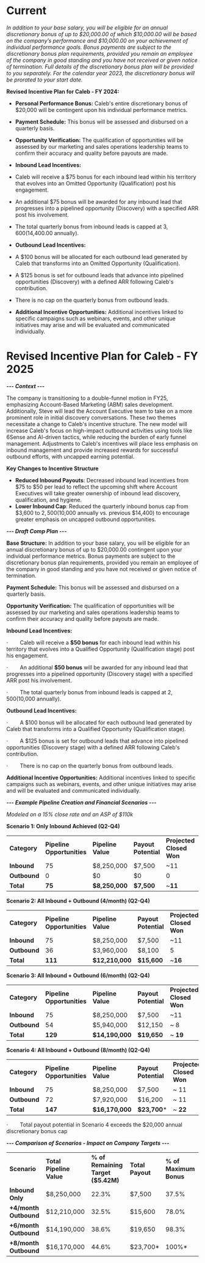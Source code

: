 
# Current

_In addition to your base salary, you will be eligible for an annual discretionary bonus of up to $20,000.00 of which $10,000.00 will be based on the company’s performance and $10,000.00 on your achievement of individual performance goals. Bonus payments are subject to the discretionary bonus plan requirements, provided you remain an employee of the company in good standing and you have not received or given notice of termination. Full details of the discretionary bonus plan will be provided to you separately. For the calendar year 2023, the discretionary bonus will be pro­rated to your start date._

**Revised Incentive Plan for Caleb - FY 2024:**

- **Personal Performance Bonus:** Caleb's entire discretionary bonus of $20,000 will be contingent upon his individual performance metrics.
- **Payment Schedule:** This bonus will be assessed and disbursed on a quarterly basis.
- **Opportunity Verification:** The qualification of opportunities will be assessed by our marketing and sales operations leadership teams to confirm their accuracy and quality before payouts are made.
- **Inbound Lead Incentives:**

- Caleb will receive a $75 bonus for each inbound lead within his territory that evolves into an Omitted Opportunity (Qualification) post his engagement.
- An additional $75 bonus will be awarded for any inbound lead that progresses into a pipelined opportunity (Discovery) with a specified ARR post his involvement.
- The total quarterly bonus from inbound leads is capped at $3,600 ($14,400.00 annually).

- **Outbound Lead Incentives:**

- A $100 bonus will be allocated for each outbound lead generated by Caleb that transforms into an Omitted Opportunity (Qualification).
- A $125 bonus is set for outbound leads that advance into pipelined opportunities (Discovery) with a defined ARR following Caleb's contribution.
- There is no cap on the quarterly bonus from outbound leads.

- **Additional Incentive Opportunities:** Additional incentives linked to specific campaigns such as webinars, events, and other unique initiatives may arise and will be evaluated and communicated individually.

# Revised Incentive Plan for Caleb - FY 2025

 **--- _Context_ ---**

The company is transitioning to a double-funnel motion in FY25, emphasizing Account-Based Marketing (ABM) sales development. Additionally, Steve will lead the Account Executive team to take on a more prominent role in initial discovery conversations. These two themes necessitate a change to Caleb's incentive structure. The new model will increase Caleb's focus on high-impact outbound activities using tools like 6Sense and AI-driven tactics, while reducing the burden of early funnel management. Adjustments to Caleb's incentives will place less emphasis on inbound management and provide increased rewards for successful outbound efforts, with uncapped earning potential.          

**Key Changes to Incentive Structure**

- **Reduced Inbound Payouts**: Decreased inbound lead incentives from $75 to $50 per lead to reflect the upcoming shift where Account Executives will take greater ownership of inbound lead discovery, qualification, and hygiene.
- **Lower Inbound Cap**: Reduced the quarterly inbound bonus cap from $3,600 to $2,500 ($10,000 annually vs. previous $14,400) to encourage greater emphasis on uncapped outbound opportunities.

**_--- Draft Comp Plan ---_**

**Base Structure:** In addition to your base salary, you will be eligible for an annual discretionary bonus of up to $20,000.00 contingent upon your individual performance metrics. Bonus payments are subject to the discretionary bonus plan requirements, provided you remain an employee of the company in good standing and you have not received or given notice of termination.

**Payment Schedule:** This bonus will be assessed and disbursed on a quarterly basis.

**Opportunity Verification:** The qualification of opportunities will be assessed by our marketing and sales operations leadership teams to confirm their accuracy and quality before payouts are made.

**Inbound Lead Incentives:**

·        Caleb will receive a **$50 bonus** for each inbound lead within his territory that evolves into a Qualified Opportunity (Qualification stage) post his engagement.

·        An additional **$50 bonus** will be awarded for any inbound lead that progresses into a pipelined opportunity (Discovery stage) with a specified ARR post his involvement.

·        The total quarterly bonus from inbound leads is capped at $2,500 ($10,000 annually).

**Outbound Lead Incentives:**

·        A $100 bonus will be allocated for each outbound lead generated by Caleb that transforms into a Qualified Opportunity (Qualification stage).

·        A $125 bonus is set for outbound leads that advance into pipelined opportunities (Discovery stage) with a defined ARR following Caleb's contribution.

·        There is no cap on the quarterly bonus from outbound leads.

**Additional Incentive Opportunities:** Additional incentives linked to specific campaigns such as webinars, events, and other unique initiatives may arise and will be evaluated and communicated individually.

**--- _Example Pipeline Creation and Financial Scenarios ­­_---**

_Modeled on a 15% close rate and an ASP of $110k_

**Scenario 1: Only Inbound Achieved (Q2-Q4)**

|   |   |   |   |   |   |
|---|---|---|---|---|---|
|**Category**|**Pipeline Opportunities**|**Pipeline Value**|**Payout Potential**|**Projected Closed Won**|**Projected Revenue**|
|**Inbound**|75|$8,250,000|$7,500|~11|$1,210,000|
|**Outbound**|0|$0|$0|0|$0|
|**Total**|**75**|**$8,250,000**|**$7,500**|~**11**|**$1,210,000**|

**Scenario 2: All Inbound + Outbound (4/month) (Q2-Q4)**

|   |   |   |   |   |   |
|---|---|---|---|---|---|
|**Category**|**Pipeline Opportunities**|**Pipeline Value**|**Payout Potential**|**Projected Closed Won**|**Projected Revenue**|
|**Inbound**|75|$8,250,000|$7,500|~11|$1,210,000|
|**Outbound**|36|$3,960,000|$8,100|5|$550,000|
|**Total**|**111**|**$12,210,000**|**$15,600**|~**16**|**$1,760,000**|

**Scenario 3: All Inbound + Outbound (6/month) (Q2-Q4)**

|   |   |   |   |   |   |
|---|---|---|---|---|---|
|**Category**|**Pipeline Opportunities**|**Pipeline Value**|**Payout Potential**|**Projected Closed Won**|**Projected Revenue**|
|**Inbound**|75|$8,250,000|$7,500|~11|$1,210,000|
|**Outbound**|54|$5,940,000|$12,150|~ 8|$880,000|
|**Total**|**129**|**$14,190,000**|**$19,650**|~ **19**|**$2,090,000**|

**Scenario 4: All Inbound + Outbound (8/month) (Q2-Q4)**

|   |   |   |   |   |   |
|---|---|---|---|---|---|
|**Category**|**Pipeline Opportunities**|**Pipeline Value**|**Payout Potential**|**Projected Closed Won**|**Projected Revenue**|
|**Inbound**|75|$8,250,000|$7,500|~ 11|$1,210,000|
|**Outbound**|72|$7,920,000|$16,200|~ 11|$1,210,000|
|**Total**|**147**|**$16,170,000**|**$23,700***|~ **22**|**$2,420,000**|

·        Total payout potential in Scenario 4 exceeds the $20,000 annual discretionary bonus cap

**--- _Comparison of Scenarios - Impact on Company Targets_ ---**

|   |   |   |   |   |
|---|---|---|---|---|
|**Scenario**|**Total Pipeline Value**|**% of Remaining Target ($5.42M)**|**Total Payout**|**% of Maximum Bonus**|
|**Inbound Only**|$8,250,000|22.3%|$7,500|37.5%|
|**+4/month Outbound**|$12,210,000|32.5%|$15,600|78.0%|
|**+6/month Outbound**|$14,190,000|38.6%|$19,650|98.3%|
|**+8/month Outbound**|$16,170,000|44.6%|$23,700*|100%*|